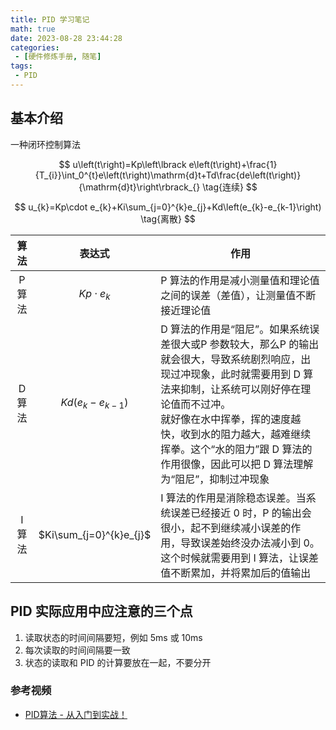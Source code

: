```yaml
---
title: PID 学习笔记
math: true
date: 2023-08-28 23:44:28
categories:
 - [硬件修炼手册, 随笔]
tags: 
 - PID
---
```


## 基本介绍

一种闭环控制算法

$$
u\left(t\right)=Kp\left\lbrack e\left(t\right)+\frac{1}{T_{i}}\int_0^{t}e\left(t\right)\mathrm{d}t+Td\frac{de\left(t\right)}{\mathrm{d}t}\right\rbrack_{} \tag{连续}
$$

$$
u_{k}=Kp\cdot e_{k}+Ki\sum_{j=0}^{k}e_{j}+Kd\left(e_{k}-e_{k-1}\right) \tag{离散}
$$

|算法|表达式|作用|
| :------: | :------: | ---------------------------------------------------------------------------------------------------------------------------------------------------------------------------------------------------------------------------------------------------------------------------------------------------------------------------------|
|P 算法|$Kp\cdot e_{k}$​|P 算法的作用是减小测量值和理论值之间的误差（差值），让测量值不断接近理论值|
|D 算法|$Kd\left(e_{k}-e_{k-1}\right)$​|D 算法的作用是“阻尼”。如果系统误差很大或P 参数较大，那么P 的输出就会很大，导致系统剧烈响应，出现过冲现象，此时就需要用到 D 算法来抑制，让系统可以刚好停在理论值而不过冲。<br />就好像在水中挥拳，挥的速度越快，收到水的阻力越大，越难继续挥拳。这个“水的阻力”跟 D 算法的作用很像，因此可以把 D 算法理解为“阻尼”，抑制过冲现象|
|I 算法|$Ki\sum_{j=0}^{k}e_{j}$​|I 算法的作用是消除稳态误差。当系统误差已经接近 0 时，P 的输出会很小，起不到继续减小误差的作用，导致误差始终没办法减小到 0。这个时候就需要用到 I 算法，让误差值不断累加，并将累加后的值输出|

## PID 实际应用中应注意的三个点

1. 读取状态的时间间隔要短，例如 5ms 或 10ms
2. 每次读取的时间间隔要一致
3. 状态的读取和 PID 的计算要放在一起，不要分开

### 参考视频

* [PID算法 - 从入门到实战！](https://www.bilibili.com/video/BV1iP411x71X/)
